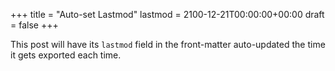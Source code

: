 +++
title = "Auto-set Lastmod"
lastmod = 2100-12-21T00:00:00+00:00
draft = false
+++

This post will have its `lastmod` field in the front-matter
auto-updated the time it gets exported each time.
